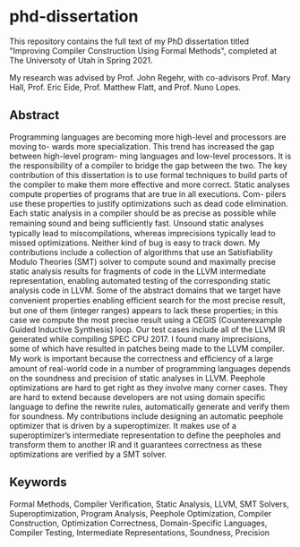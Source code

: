 # phd-dissertation
This repository contains the full text of my PhD dissertation titled "Improving Compiler Construction Using Formal Methods",
completed at The Universoty of Utah in Spring 2021.

My research was advised by Prof. John Regehr, with co-advisors Prof. Mary Hall, Prof. Eric Eide, Prof. Matthew Flatt, and Prof. Nuno Lopes.

## Abstract
Programming languages are becoming more high-level and processors are moving to-
wards more specialization. This trend has increased the gap between high-level program-
ming languages and low-level processors. It is the responsibility of a compiler to bridge the
gap between the two. The key contribution of this dissertation is to use formal techniques
to build parts of the compiler to make them more effective and more correct.
Static analyses compute properties of programs that are true in all executions. Com-
pilers use these properties to justify optimizations such as dead code elimination. Each
static analysis in a compiler should be as precise as possible while remaining sound and
being suﬀiciently fast. Unsound static analyses typically lead to miscompilations, whereas
imprecisions typically lead to missed optimizations. Neither kind of bug is easy to track
down. My contributions include a collection of algorithms that use an Satisfiability Modulo
Theories (SMT) solver to compute sound and maximally precise static analysis results for
fragments of code in the LLVM intermediate representation, enabling automated testing
of the corresponding static analysis code in LLVM. Some of the abstract domains that we
target have convenient properties enabling eﬀicient search for the most precise result, but
one of them (integer ranges) appears to lack these properties; in this case we compute
the most precise result using a CEGIS (Counterexample Guided Inductive Synthesis) loop.
Our test cases include all of the LLVM IR generated while compiling SPEC CPU 2017. I
found many imprecisions, some of which have resulted in patches being made to the LLVM
compiler. My work is important because the correctness and eﬀiciency of a large amount
of real-world code in a number of programming languages depends on the soundness and
precision of static analyses in LLVM.
Peephole optimizations are hard to get right as they involve many corner cases. They
are hard to extend because developers are not using domain specific language to define
the rewrite rules, automatically generate and verify them for soundness. My contributions
include designing an automatic peephole optimizer that is driven by a superoptimizer. It
makes use of a superoptimizer’s intermediate representation to define the peepholes and
transform them to another IR and it guarantees correctness as these optimizations are
verified by a SMT solver.

## Keywords
Formal Methods, Compiler Verification, Static Analysis, LLVM, SMT Solvers, Superoptimization, Program Analysis, Peephole Optimization, Compiler Construction, Optimization Correctness, Domain-Specific Languages, Compiler Testing, Intermediate Representations, Soundness, Precision
